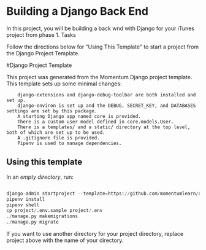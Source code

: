 
# Building a Django Back End

In this project, you will be building a back wnd with Django for your iTunes project from phase 1.
Tasks

Follow the directions below for "Using This Template" to start a project from the Django Project Template.

#Django Project Template

This project was generated from the Momentum Django project template. This template sets up some minimal changes:
```
    django-extensions and django-debug-toolbar are both installed and set up.
    django-environ is set up and the DEBUG, SECRET_KEY, and DATABASES settings are set by this package.
    A starting Django app named core is provided.
    There is a custom user model defined in core.models.User.
    There is a templates/ and a static/ directory at the top level, both of which are set up to be used.
    A .gitignore file is provided.
    Pipenv is used to manage dependencies.
```

## Using this template

In an *empty directory*, run:
```py

django-admin startproject --template=https://github.com/momentumlearn/django-project-template/archive/main.zip --name=Pipfile project .
pipenv install
pipenv shell
cp project/.env.sample project/.env
./manage.py makemigrations
./manage.py migrate

```

If you want to use another directory for your project directory, replace project above with the name of your directory.
